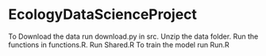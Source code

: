 # EcologyDataScienceProject

To Download the data run download.py in src.
Unzip the data folder.
Run the functions in functions.R.
Run Shared.R
To train the model run Run.R
